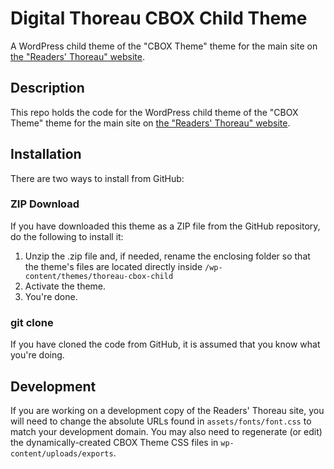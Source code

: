 # Digital Thoreau CBOX Child Theme

A WordPress child theme of the "CBOX Theme" theme for the main site on [the "Readers' Thoreau" website](https://commons.digitalthoreau.org/).

## Description

This repo holds the code for the WordPress child theme of the "CBOX Theme" theme for the main site on [the "Readers' Thoreau" website](https://commons.digitalthoreau.org/).

## Installation

There are two ways to install from GitHub:

### ZIP Download

If you have downloaded this theme as a ZIP file from the GitHub repository, do the following to install it:

1. Unzip the .zip file and, if needed, rename the enclosing folder so that the theme's files are located directly inside `/wp-content/themes/thoreau-cbox-child`
2. Activate the theme.
3. You're done.

### git clone

If you have cloned the code from GitHub, it is assumed that you know what you're doing.

## Development

If you are working on a development copy of the Readers' Thoreau site, you will need to change the absolute URLs found in `assets/fonts/font.css` to match your development domain. You may also need to regenerate (or edit) the dynamically-created CBOX Theme CSS files in `wp-content/uploads/exports`.
